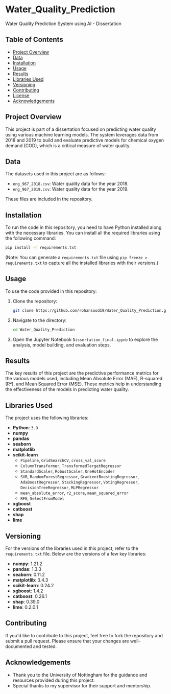 # Water_Quality_Prediction
Water Quality Prediction System using AI - Dissertation

## Table of Contents

- [Project Overview](#project-overview)
- [Data](#data)
- [Installation](#installation)
- [Usage](#usage)
- [Results](#results)
- [Libraries Used](#libraries-used)
- [Versioning](#versioning)
- [Contributing](#contributing)
- [License](#license)
- [Acknowledgements](#acknowledgements)

## Project Overview

This project is part of a dissertation focused on predicting water quality using various machine learning models. The system leverages data from 2018 and 2019 to build and evaluate predictive models for chemical oxygen demand (COD), which is a critical measure of water quality.

## Data

The datasets used in this project are as follows:

- `eng_967_2018.csv`: Water quality data for the year 2018.
- `eng_967_2019.csv`: Water quality data for the year 2019.

These files are included in the repository.

## Installation

To run the code in this repository, you need to have Python installed along with the necessary libraries. You can install all the required libraries using the following command:

```bash
pip install -r requirements.txt
```

(Note: You can generate a `requirements.txt` file using `pip freeze > requirements.txt` to capture all the installed libraries with their versions.)

## Usage

To use the code provided in this repository:

1. Clone the repository:
    ```bash
    git clone https://github.com/rohansood19/Water_Quality_Prediction.git
    ```

2. Navigate to the directory:
    ```bash
    cd Water_Quality_Prediction
    ```

3. Open the Jupyter Notebook `Dissertation_final.ipynb` to explore the analysis, model building, and evaluation steps.

## Results

The key results of this project are the predictive performance metrics for the various models used, including Mean Absolute Error (MAE), R-squared (R²), and Mean Squared Error (MSE). These metrics help in understanding the effectiveness of the models in predicting water quality.

## Libraries Used

The project uses the following libraries:

- **Python**: `3.9`
- **numpy**
- **pandas**
- **seaborn**
- **matplotlib**
- **scikit-learn**
    - `Pipeline`, `GridSearchCV`, `cross_val_score`
    - `ColumnTransformer`, `TransformedTargetRegressor`
    - `StandardScaler`, `RobustScaler`, `OneHotEncoder`
    - `SVR`, `RandomForestRegressor`, `GradientBoostingRegressor`, `AdaBoostRegressor`, `StackingRegressor`, `VotingRegressor`, `DecisionTreeRegressor`, `MLPRegressor`
    - `mean_absolute_error`, `r2_score`, `mean_squared_error`
    - `RFE`, `SelectFromModel`
- **xgboost**
- **catboost**
- **shap**
- **lime**

## Versioning

For the versions of the libraries used in this project, refer to the `requirements.txt` file. Below are the versions of a few key libraries:

- **numpy**: 1.21.2
- **pandas**: 1.3.3
- **seaborn**: 0.11.2
- **matplotlib**: 3.4.3
- **scikit-learn**: 0.24.2
- **xgboost**: 1.4.2
- **catboost**: 0.26.1
- **shap**: 0.39.0
- **lime**: 0.2.0.1

## Contributing

If you'd like to contribute to this project, feel free to fork the repository and submit a pull request. Please ensure that your changes are well-documented and tested.

## Acknowledgements

- Thank you to the University of Nottingham for the guidance and resources provided during this project.
- Special thanks to my supervisor for their support and mentorship.
